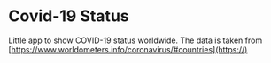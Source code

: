 # Covid-19 Status

Little app to show COVID-19 status worldwide.
The data is taken from [https://www.worldometers.info/coronavirus/#countries](https://)
